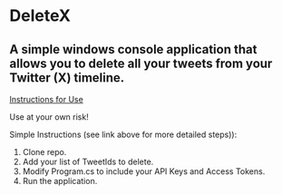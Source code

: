 # DeleteX
## A simple windows console application that allows you to delete all your tweets from your Twitter (X) timeline.

[Instructions for Use](https://www.chrishammond.com/Blog/itemId/3154/How-to-Delete-all-your-Tweets-from-Twitter-X-as)

Use at your own risk! 

Simple Instructions (see link above for more detailed steps)):
1) Clone repo.
2) Add your list of TweetIds to delete.
3) Modify Program.cs to include your API Keys and Access Tokens.
4) Run the application.

